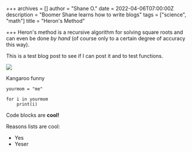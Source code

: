 +++
archives = []
author = "Shane O."
date = 2022-04-06T07:00:00Z
description = "Boomer Shane learns how to write blogs"
tags = ["science", "math"]
title = "Heron's Method"

+++
Heron's method is a recursive algorithm for solving square roots and can even be done _by hand_ (of course only to a certain degree of accuracy this way).

This is a test blog post to see if I can post it and to test functions.

![](/img/shane.jpg)

Kangaroo funny

    yourmom = "me"
    
    for i in yourmom
    	print(i)

Code blocks are **cool!**

Reasons lists are cool:

* Yes
* Yeser